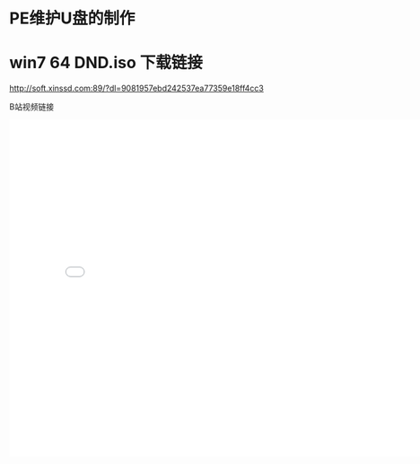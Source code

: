 # PE维护U盘的制作

# win7 64 DND.iso 下载链接

http://soft.xinssd.com:89/?dl=9081957ebd242537ea77359e18ff4cc3

B站视频链接
<iframe src="//player.bilibili.com/player.html?aid=424870065&bvid=BV1x3411s7Yd&cid=551878575&page=1" scrolling="no" width="800px" height="600px" border="0" frameborder="no" framespacing="0" allowfullscreen="true"> </iframe>